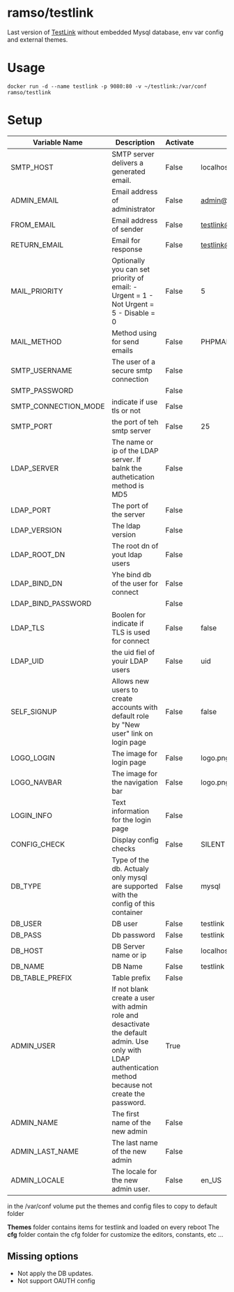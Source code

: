 # ramso/testlink

Last version of [TestLink](http://testlink.org/) without embedded Mysql database, env var config and external themes.
# Usage
`docker run -d --name testlink -p 9080:80 -v ~/testlink:/var/conf ramso/testlink`

# Setup

Variable Name  | Description   | Activate  | Default value
--|---|--|--  
SMTP_HOST| SMTP server delivers a generated email.  | False |localhost
ADMIN_EMAIL| Email address of administrator  | False |admin@example.com
FROM_EMAIL| Email address of sender  | False |testlink@example.com
RETURN_EMAIL| Email for response  | False |testlink@example.com
 MAIL_PRIORITY| Optionally you can set priority of email: - Urgent = 1 - Not Urgent = 5 - Disable = 0  | False |5
MAIL_METHOD| Method using for send emails  | False |PHPMAILER_METHOD_SMTP
SMTP_USERNAME| The user of a secure smtp connection  | False |
SMTP_PASSWORD|   | False |
SMTP_CONNECTION_MODE|  indicate if use tls or not | False |
SMTP_PORT| the port of teh smtp server   | False |25
LDAP_SERVER| The name or ip of the LDAP server. If balnk the authetication method is MD5  | False |
LDAP_PORT| The port of the server  | False |
LDAP_VERSION|  The ldap version | False |
LDAP_ROOT_DN| The root dn of yout ldap users   | False |
LDAP_BIND_DN| Yhe bind db of the user for connect  | False |
LDAP_BIND_PASSWORD|   | False |
LDAP_TLS| Boolen for indicate if TLS is used for connect  | False |false
LDAP_UID| the uid fiel of youir LDAP users   | False |uid
SELF_SIGNUP| Allows new users to create accounts with default role by "New user" link on login page | False |false
LOGO_LOGIN| The image for login page   | False |logo.png
LOGO_NAVBAR| The image for the navigation bar  | False |logo.png
LOGIN_INFO| Text information for the login page   | False |
CONFIG_CHECK| Display config checks  | False |SILENT
DB_TYPE| Type of the db. Actualy only mysql are supported with the config of this container  | False |mysql
DB_USER| DB user   | False |testlink
DB_PASS| Db password  | False |testlink
DB_HOST| DB Server name or ip   | False |localhost
DB_NAME| DB Name  | False |testlink
DB_TABLE_PREFIX| Table prefix  | False |
ADMIN_USER| If not blank create a user with admin role and desactivate the default admin. Use only with LDAP authentication method because not create the password.   | True |
ADMIN_NAME| The first name of the new admin  | False |
ADMIN_LAST_NAME| The last name of the new admin  | False |
ADMIN_LOCALE| The locale for the new admin user.  | False |en_US

in the /var/conf volume put the themes and config files to copy to default folder

**Themes** folder contains items for testlink and loaded on every reboot
The **cfg** folder contain the cfg folder for customize the editors, constants, etc ...

## Missing options
- Not apply the DB updates.
- Not support OAUTH config
